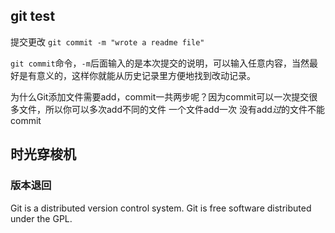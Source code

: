 ## git test

提交更改
` git commit -m "wrote a readme file" `

`git commit`命令，`-m`后面输入的是本次提交的说明，可以输入任意内容，当然最好是有意义的，这样你就能从历史记录里方便地找到改动记录。


为什么Git添加文件需要add，commit一共两步呢？因为commit可以一次提交很多文件，所以你可以多次add不同的文件
一个文件add一次
没有add*过*的文件不能commit

## 时光穿梭机

### 版本退回
Git is a distributed version control system.
Git is free software distributed under the GPL.
